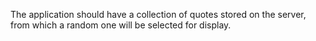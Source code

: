 The application should have a collection of quotes stored on the server, from which a random one will be selected for display.
